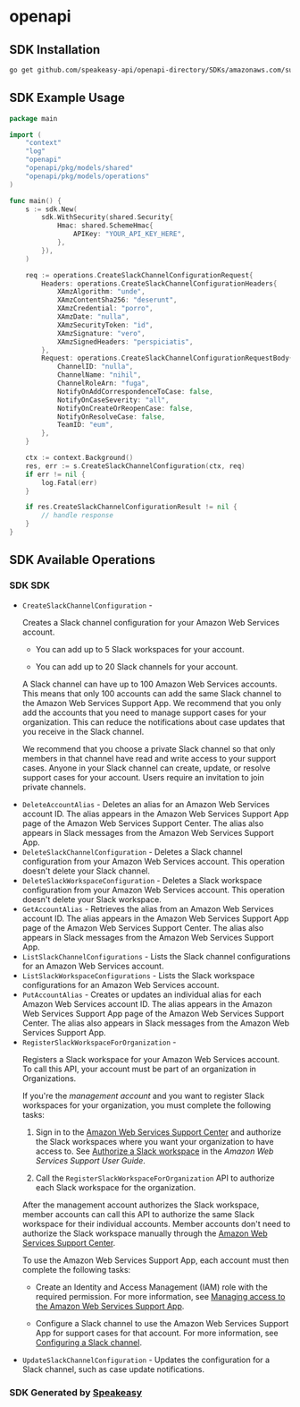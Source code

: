 # openapi

<!-- Start SDK Installation -->
## SDK Installation

```bash
go get github.com/speakeasy-api/openapi-directory/SDKs/amazonaws.com/support-app/2021-08-20/go
```
<!-- End SDK Installation -->

## SDK Example Usage
<!-- Start SDK Example Usage -->
```go
package main

import (
    "context"
    "log"
    "openapi"
    "openapi/pkg/models/shared"
    "openapi/pkg/models/operations"
)

func main() {
    s := sdk.New(
        sdk.WithSecurity(shared.Security{
            Hmac: shared.SchemeHmac{
                APIKey: "YOUR_API_KEY_HERE",
            },
        }),
    )

    req := operations.CreateSlackChannelConfigurationRequest{
        Headers: operations.CreateSlackChannelConfigurationHeaders{
            XAmzAlgorithm: "unde",
            XAmzContentSha256: "deserunt",
            XAmzCredential: "porro",
            XAmzDate: "nulla",
            XAmzSecurityToken: "id",
            XAmzSignature: "vero",
            XAmzSignedHeaders: "perspiciatis",
        },
        Request: operations.CreateSlackChannelConfigurationRequestBody{
            ChannelID: "nulla",
            ChannelName: "nihil",
            ChannelRoleArn: "fuga",
            NotifyOnAddCorrespondenceToCase: false,
            NotifyOnCaseSeverity: "all",
            NotifyOnCreateOrReopenCase: false,
            NotifyOnResolveCase: false,
            TeamID: "eum",
        },
    }

    ctx := context.Background()
    res, err := s.CreateSlackChannelConfiguration(ctx, req)
    if err != nil {
        log.Fatal(err)
    }

    if res.CreateSlackChannelConfigurationResult != nil {
        // handle response
    }
}
```
<!-- End SDK Example Usage -->

<!-- Start SDK Available Operations -->
## SDK Available Operations

### SDK SDK

* `CreateSlackChannelConfiguration` - <p>Creates a Slack channel configuration for your Amazon Web Services account.</p> <note> <ul> <li> <p>You can add up to 5 Slack workspaces for your account.</p> </li> <li> <p>You can add up to 20 Slack channels for your account.</p> </li> </ul> </note> <p>A Slack channel can have up to 100 Amazon Web Services accounts. This means that only 100 accounts can add the same Slack channel to the Amazon Web Services Support App. We recommend that you only add the accounts that you need to manage support cases for your organization. This can reduce the notifications about case updates that you receive in the Slack channel.</p> <note> <p>We recommend that you choose a private Slack channel so that only members in that channel have read and write access to your support cases. Anyone in your Slack channel can create, update, or resolve support cases for your account. Users require an invitation to join private channels. </p> </note>
* `DeleteAccountAlias` - Deletes an alias for an Amazon Web Services account ID. The alias appears in the Amazon Web Services Support App page of the Amazon Web Services Support Center. The alias also appears in Slack messages from the Amazon Web Services Support App.
* `DeleteSlackChannelConfiguration` - Deletes a Slack channel configuration from your Amazon Web Services account. This operation doesn't delete your Slack channel.
* `DeleteSlackWorkspaceConfiguration` - Deletes a Slack workspace configuration from your Amazon Web Services account. This operation doesn't delete your Slack workspace.
* `GetAccountAlias` - Retrieves the alias from an Amazon Web Services account ID. The alias appears in the Amazon Web Services Support App page of the Amazon Web Services Support Center. The alias also appears in Slack messages from the Amazon Web Services Support App.
* `ListSlackChannelConfigurations` - Lists the Slack channel configurations for an Amazon Web Services account.
* `ListSlackWorkspaceConfigurations` - Lists the Slack workspace configurations for an Amazon Web Services account.
* `PutAccountAlias` - Creates or updates an individual alias for each Amazon Web Services account ID. The alias appears in the Amazon Web Services Support App page of the Amazon Web Services Support Center. The alias also appears in Slack messages from the Amazon Web Services Support App.
* `RegisterSlackWorkspaceForOrganization` - <p>Registers a Slack workspace for your Amazon Web Services account. To call this API, your account must be part of an organization in Organizations.</p> <p>If you're the <i>management account</i> and you want to register Slack workspaces for your organization, you must complete the following tasks:</p> <ol> <li> <p>Sign in to the <a href="https://console.aws.amazon.com/support/app">Amazon Web Services Support Center</a> and authorize the Slack workspaces where you want your organization to have access to. See <a href="https://docs.aws.amazon.com/awssupport/latest/user/authorize-slack-workspace.html">Authorize a Slack workspace</a> in the <i>Amazon Web Services Support User Guide</i>.</p> </li> <li> <p>Call the <code>RegisterSlackWorkspaceForOrganization</code> API to authorize each Slack workspace for the organization.</p> </li> </ol> <p>After the management account authorizes the Slack workspace, member accounts can call this API to authorize the same Slack workspace for their individual accounts. Member accounts don't need to authorize the Slack workspace manually through the <a href="https://console.aws.amazon.com/support/app">Amazon Web Services Support Center</a>.</p> <p>To use the Amazon Web Services Support App, each account must then complete the following tasks:</p> <ul> <li> <p>Create an Identity and Access Management (IAM) role with the required permission. For more information, see <a href="https://docs.aws.amazon.com/awssupport/latest/user/support-app-permissions.html">Managing access to the Amazon Web Services Support App</a>.</p> </li> <li> <p>Configure a Slack channel to use the Amazon Web Services Support App for support cases for that account. For more information, see <a href="https://docs.aws.amazon.com/awssupport/latest/user/add-your-slack-channel.html">Configuring a Slack channel</a>.</p> </li> </ul>
* `UpdateSlackChannelConfiguration` - Updates the configuration for a Slack channel, such as case update notifications.
<!-- End SDK Available Operations -->

### SDK Generated by [Speakeasy](https://docs.speakeasyapi.dev/docs/using-speakeasy/client-sdks)
